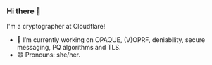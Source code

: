 ### Hi there 👋

I'm a cryptographer at Cloudflare!

- 🔭 I’m currently working on OPAQUE, (V)OPRF, deniability, secure messaging, PQ algorithms
  and TLS.
- 😄 Pronouns: she/her.

<!--
**claucece/claucece** is a ✨ _special_ ✨ repository because its `README.md` (this file) appears on your GitHub profile.

Here are some ideas to get you started:

- 🔭 I’m currently working on ...
- 🌱 I’m currently learning ...
- 👯 I’m looking to collaborate on ...
- 🤔 I’m looking for help with ...
- 💬 Ask me about ...
- 📫 How to reach me: ...
- 😄 Pronouns: ...
- ⚡ Fun fact: ...
-->
